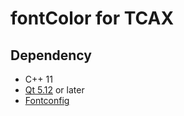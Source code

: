 # fontColor for TCAX

## Dependency

- C++ 11
- [Qt 5.12](https://www.qt.io) or later
- [Fontconfig](https://www.freedesktop.org/wiki/Software/fontconfig)